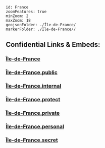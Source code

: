 
```leaflet
id: France
zoomFeatures: true 
minZoom: 2 
maxZoom: 18
geojsonFolder: ./Île-de-France/
markerFolder: ./Île-de-France//
```


## Confidential Links & Embeds: 

### [Île-de-France](/_Standards/Earth/Continent/Europe/Europe~West/France/regions~France/Île-de-France.md) 

### [Île-de-France.public](/_public/Earth/Continent/Europe/Europe~West/France/regions~France/Île-de-France.public.md) 

### [Île-de-France.internal](/_internal/Earth/Continent/Europe/Europe~West/France/regions~France/Île-de-France.internal.md) 

### [Île-de-France.protect](/_protect/Earth/Continent/Europe/Europe~West/France/regions~France/Île-de-France.protect.md) 

### [Île-de-France.private](/_private/Earth/Continent/Europe/Europe~West/France/regions~France/Île-de-France.private.md) 

### [Île-de-France.personal](/_personal/Earth/Continent/Europe/Europe~West/France/regions~France/Île-de-France.personal.md) 

### [Île-de-France.secret](/_secret/Earth/Continent/Europe/Europe~West/France/regions~France/Île-de-France.secret.md)

